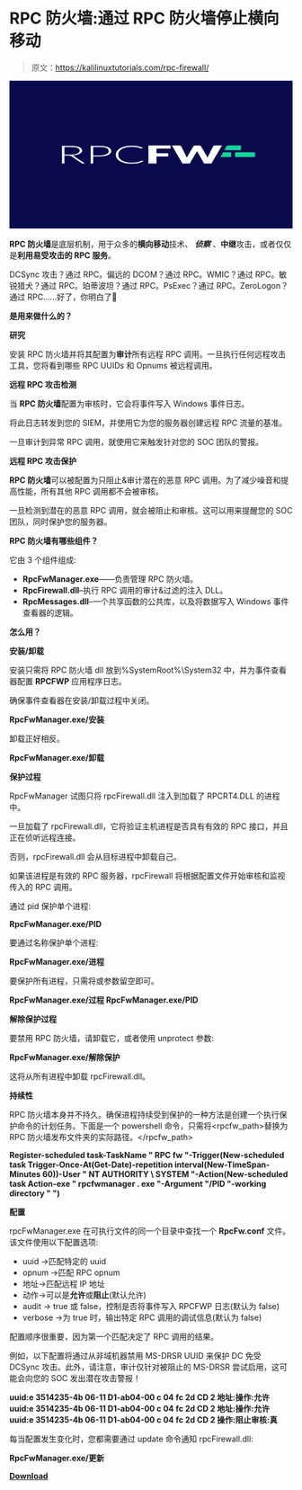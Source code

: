 # RPC 防火墙:通过 RPC 防火墙停止横向移动

> 原文：<https://kalilinuxtutorials.com/rpc-firewall/>

[![](img/a8de3ae193523a2a96a14ddf97fd5e08.png)](https://blogger.googleusercontent.com/img/a/AVvXsEg8YUhRyZ-KUT1cMsboN66bp_Yp-E5GTYeELGYba2BpRCCC3Wdks-6SCHtATrOi7Z5jRY78lyGnob0KEDtJHW-jSIbROUBLIjaPceBJxItFSXl6IL7dQtxwEiB_C_NilAU74pqUIKTjjRt4J7-MZ98Ebn6kbtwXc_stmiR9ckTDio2OmI7RcIalOpps=s728)

**RPC 防火墙**是底层机制，用于众多的**横向移动**技术、 ***侦察*** 、**中继**攻击，或者仅仅是**利用易受攻击的 RPC 服务**。

DCSync 攻击？通过 RPC。偏远的 DCOM？通过 RPC。WMIC？通过 RPC。敏锐猎犬？通过 RPC。珀蒂波坦？通过 RPC。PsExec？通过 RPC。ZeroLogon？通过 RPC……好了，你明白了🙂

**是用来做什么的？**

**研究**

安装 RPC 防火墙并将其配置为**审计**所有远程 RPC 调用。一旦执行任何远程攻击工具，您将看到哪些 RPC UUIDs 和 Opnums 被远程调用。

**远程 RPC 攻击检测**

当 **RPC 防火墙**配置为审核时，它会将事件写入 Windows 事件日志。

将此日志转发到您的 SIEM，并使用它为您的服务器创建远程 RPC 流量的基准。

一旦审计到异常 RPC 调用，就使用它来触发针对您的 SOC 团队的警报。

**远程 RPC 攻击保护**

**RPC 防火墙**可以被配置为只阻止&审计潜在的恶意 RPC 调用。为了减少噪音和提高性能，所有其他 RPC 调用都不会被审核。

一旦检测到潜在的恶意 RPC 调用，就会被阻止和审核。这可以用来提醒您的 SOC 团队，同时保护您的服务器。

**RPC 防火墙有哪些组件？**

它由 3 个组件组成:

*   **RpcFwManager.exe**——负责管理 RPC 防火墙。
*   **RpcFirewall.dll**–执行 RPC 调用的审计&过滤的注入 DLL。
*   **RpcMessages.dll**–一个共享函数的公共库，以及将数据写入 Windows 事件查看器的逻辑。

**怎么用？**

**安装/卸载**

安装只需将 RPC 防火墙 dll 放到%SystemRoot%\System32 中，并为事件查看器配置 **RPCFWP** 应用程序日志。

确保事件查看器在安装/卸载过程中关闭。

**RpcFwManager.exe/安装**

卸载正好相反。

**RpcFwManager.exe/卸载**

**保护过程**

RpcFwManager 试图只将 rpcFirewall.dll 注入到加载了 RPCRT4.DLL 的进程中。

一旦加载了 rpcFirewall.dll，它将验证主机进程是否具有有效的 RPC 接口，并且正在侦听远程连接。

否则，rpcFirewall.dll 会从目标进程中卸载自己。

如果该进程是有效的 RPC 服务器，rpcFirewall 将根据配置文件开始审核和监视传入的 RPC 调用。

通过 pid 保护单个进程:

**RpcFwManager.exe/PID**

要通过名称保护单个进程:

**RpcFwManager.exe/进程**

要保护所有进程，只需将或参数留空即可。

**RpcFwManager.exe/过程
RpcFwManager.exe/PID**

**解除保护过程**

要禁用 RPC 防火墙，请卸载它，或者使用 unprotect 参数:

**RpcFwManager.exe/解除保护**

这将从所有进程中卸载 rpcFirewall.dll。

**持续性**

RPC 防火墙本身并不持久。确保进程持续受到保护的一种方法是创建一个执行保护命令的计划任务。下面是一个 powershell 命令，只需将<rpcfw_path>替换为 RPC 防火墙发布文件夹的实际路径。</rpcfw_path>

**Register-scheduled task-TaskName " RPC fw "-Trigger(New-scheduled task Trigger-Once-At(Get-Date)-repetition interval(New-TimeSpan-Minutes 60))-User " NT AUTHORITY \ SYSTEM "-Action(New-scheduled task Action-exe " rpcfwmanager . exe "-Argument "/PID "-working directory " ")**

**配置**

rpcFwManager.exe 在可执行文件的同一个目录中查找一个 **RpcFw.conf** 文件。该文件使用以下配置选项:

*   uuid ->匹配特定的 uuid
*   opnum ->匹配 RPC opnum
*   地址->匹配远程 IP 地址
*   动作->可以是**允许**或**阻止**(默认允许)
*   audit -> true 或 false，控制是否将事件写入 RPCFWP 日志(默认为 false)
*   verbose ->为 true 时，输出特定 RPC 调用的调试信息(默认为 false)

配置顺序很重要，因为第一个匹配决定了 RPC 调用的结果。

例如，以下配置将通过从非域机器禁用 MS-DRSR UUID 来保护 DC 免受 DCSync 攻击。此外，请注意，审计仅针对被阻止的 MS-DRSR 尝试启用，这可能会向您的 SOC 发出潜在攻击警报！

**uuid:e 3514235-4b 06-11 D1-ab04-00 c 04 fc 2d CD 2 地址:操作:允许
uuid:e 3514235-4b 06-11 D1-ab04-00 c 04 fc 2d CD 2 地址:操作:允许
uuid:e 3514235-4b 06-11 D1-ab04-00 c 04 fc 2d CD 2 操作:阻止审核:真**

每当配置发生变化时，您都需要通过 update 命令通知 rpcFirewall.dll:

**RpcFwManager.exe/更新**

[**Download**](https://github.com/zeronetworks/rpcfirewall)